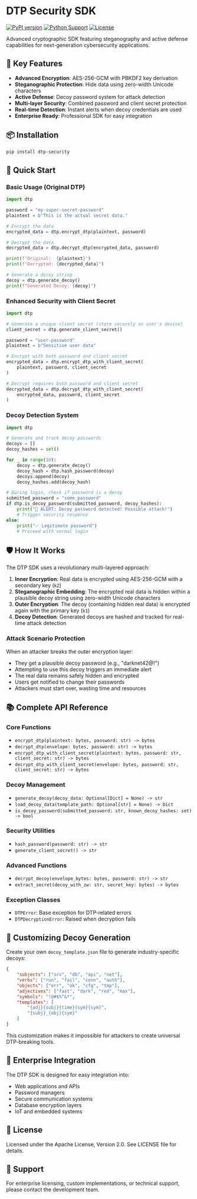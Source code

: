 # DTP Security SDK

[![PyPI version](https://badge.fury.io/py/dtp-security.svg)](https://badge.fury.io/py/dtp-security)
[![Python Support](https://img.shields.io/pypi/pyversions/dtp-security.svg)](https://pypi.org/project/dtp-security/)
[![License](https://img.shields.io/badge/License-Apache%202.0-blue.svg)](https://opensource.org/licenses/Apache-2.0)

Advanced cryptographic SDK featuring steganography and active defense capabilities for next-generation cybersecurity applications.

## 🚀 Key Features

- **Advanced Encryption**: AES-256-GCM with PBKDF2 key derivation
- **Steganographic Protection**: Hide data using zero-width Unicode characters
- **Active Defense**: Decoy password system for attack detection
- **Multi-layer Security**: Combined password and client secret protection
- **Real-time Detection**: Instant alerts when decoy credentials are used
- **Enterprise Ready**: Professional SDK for easy integration

## 📦 Installation

```bash
pip install dtp-security
```

## 🔧 Quick Start

### Basic Usage (Original DTP)

```python
import dtp

password = "my-super-secret-password"
plaintext = b"This is the actual secret data."

# Encrypt the data
encrypted_data = dtp.encrypt_dtp(plaintext, password)

# Decrypt the data
decrypted_data = dtp.decrypt_dtp(encrypted_data, password)

print(f"Original:  {plaintext}")
print(f"Decrypted: {decrypted_data}")

# Generate a decoy string
decoy = dtp.generate_decoy()
print(f"Generated Decoy: {decoy}")
```

### Enhanced Security with Client Secret

```python
import dtp

# Generate a unique client secret (store securely on user's device)
client_secret = dtp.generate_client_secret()

password = "user-password"
plaintext = b"Sensitive user data"

# Encrypt with both password and client secret
encrypted_data = dtp.encrypt_dtp_with_client_secret(
    plaintext, password, client_secret
)

# Decrypt requires both password and client secret
decrypted_data = dtp.decrypt_dtp_with_client_secret(
    encrypted_data, password, client_secret
)
```

### Decoy Detection System

```python
import dtp

# Generate and track decoy passwords
decoys = []
decoy_hashes = set()

for _ in range(10):
    decoy = dtp.generate_decoy()
    decoy_hash = dtp.hash_password(decoy)
    decoys.append(decoy)
    decoy_hashes.add(decoy_hash)

# During login, check if password is a decoy
submitted_password = "some_password"
if dtp.is_decoy_password(submitted_password, decoy_hashes):
    print("🚨 ALERT: Decoy password detected! Possible attack!")
    # Trigger security response
else:
    print("✅ Legitimate password")
    # Proceed with normal login
```

## 🛡️ How It Works

The DTP SDK uses a revolutionary multi-layered approach:

1. **Inner Encryption**: Real data is encrypted using AES-256-GCM with a secondary key (`k2`)
2. **Steganographic Embedding**: The encrypted real data is hidden within a plausible decoy string using zero-width Unicode characters
3. **Outer Encryption**: The decoy (containing hidden real data) is encrypted again with the primary key (`k1`)
4. **Decoy Detection**: Generated decoys are hashed and tracked for real-time attack detection

### Attack Scenario Protection

When an attacker breaks the outer encryption layer:
- They get a plausible decoy password (e.g., "darknet42@!")
- Attempting to use this decoy triggers an immediate alert
- The real data remains safely hidden and encrypted
- Users get notified to change their passwords
- Attackers must start over, wasting time and resources

## 📚 Complete API Reference

### Core Functions

- `encrypt_dtp(plaintext: bytes, password: str) -> bytes`
- `decrypt_dtp(envelope: bytes, password: str) -> bytes`
- `encrypt_dtp_with_client_secret(plaintext: bytes, password: str, client_secret: str) -> bytes`
- `decrypt_dtp_with_client_secret(envelope: bytes, password: str, client_secret: str) -> bytes`

### Decoy Management

- `generate_decoy(decoy_data: Optional[Dict] = None) -> str`
- `load_decoy_data(template_path: Optional[str] = None) -> Dict`
- `is_decoy_password(submitted_password: str, known_decoy_hashes: set) -> bool`

### Security Utilities

- `hash_password(password: str) -> str`
- `generate_client_secret() -> str`

### Advanced Functions

- `decrypt_decoy(envelope_bytes: bytes, password: str) -> str`
- `extract_secret(decoy_with_zw: str, secret_key: bytes) -> bytes`

### Exception Classes

- `DTPError`: Base exception for DTP-related errors
- `DTPDecryptionError`: Raised when decryption fails

## 🎯 Customizing Decoy Generation

Create your own `decoy_template.json` file to generate industry-specific decoys:

```json
{
    "subjects": ["srv", "db", "api", "net"],
    "verbs": ["run", "fail", "conn", "auth"],
    "objects": ["err", "ok", "cfg", "tmp"],
    "adjectives": ["fast", "dark", "red", "max"],
    "symbols": "!@#$%^&*",
    "templates": [
        "{adj}{subj}{time}{sym}{sym}",
        "{subj}_{obj}{sym}"
    ]
}
```

This customization makes it impossible for attackers to create universal DTP-breaking tools.

## 💼 Enterprise Integration

The DTP SDK is designed for easy integration into:
- Web applications and APIs
- Password managers
- Secure communication systems
- Database encryption layers
- IoT and embedded systems

## 📄 License

Licensed under the Apache License, Version 2.0. See LICENSE file for details.

## 🤝 Support

For enterprise licensing, custom implementations, or technical support, please contact the development team.
